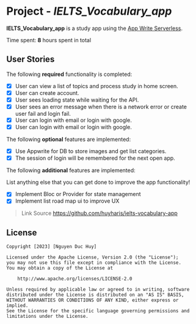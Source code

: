 # Project - _IELTS_Vocabulary_app_

**IELTS_Vocabulary_app** is a study app using the [App Write Serverless](https://appwrite.io).

Time spent: **8** hours spent in total

## User Stories

The following **required** functionality is completed:

- [x] User can view a list of topics and process study in home screen.
- [x] User can create account.
- [x] User sees loading state while waiting for the API.
- [x] User sees an error message when there is a network error or create user fail and login fail.
- [x] User can login with email or login with google.
- [x] User can login with email or login with google.

The following **optional** features are implemented:

- [x] Use Appwrite for DB to store images and get list categories.
- [x] The session of login will be remembered for the next open app.

The following **additional** features are implemented:

List anything else that you can get done to improve the app functionality!

- [x] Implement Bloc or Provider for state management
- [x] Implement list road map ui to improve UX

> Link Source
> https://github.com/huyharis/ielts-vocabulary-app

## License

    Copyright [2023] [Nguyen Duc Huy]

    Licensed under the Apache License, Version 2.0 (the "License");
    you may not use this file except in compliance with the License.
    You may obtain a copy of the License at

        http://www.apache.org/licenses/LICENSE-2.0

    Unless required by applicable law or agreed to in writing, software
    distributed under the License is distributed on an "AS IS" BASIS,
    WITHOUT WARRANTIES OR CONDITIONS OF ANY KIND, either express or implied.
    See the License for the specific language governing permissions and
    limitations under the License.
